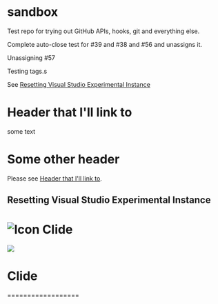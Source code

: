 sandbox
=======

Test repo for trying out GitHub APIs, hooks, git and everything else.

Complete auto-close test for #39 and #38 and #56 and unassigns it.

Unassigning #57

Testing tags.s

See [Resetting Visual Studio Experimental Instance](#resetting-visual-studio-experimental-instance)

# Header that I'll link to

some text

# Some other header

Please see [Header that I'll link to](#header-that-ill-link-to).

## Resetting Visual Studio Experimental Instance


![Icon](https://raw.github.com/clariuslabs/clide/master/icon/64.png) Clide
==================

<p><img align="center" src="https://raw.github.com/clariuslabs/clide/master/icon/64.png" /> <h1>Clide</h1></p>
==================
